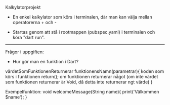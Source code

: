 Kalkylatorprojekt

- En enkel kalkylator som körs i terminalen, där man kan välja mellan operatorerna + och -

- Startas genom att stå i rootmappen (pubspec.yaml) i terminalen och köra "dart run".

****************************************************

Frågor i uppgiften:

- Hur gör man en funktion i Dart?

värdetSomFunktionenReturnerar funktionensNamn(parametrar){
    koden som körs i funktionen
    return(); om funktionen returnerar något (om inte värdet som funktionen returnerar är Void, då detta inte returnerar ngt värde)
}

Exempelfunktion:
void welcomeMessage(String name){
    print('Välkommen $name');
}